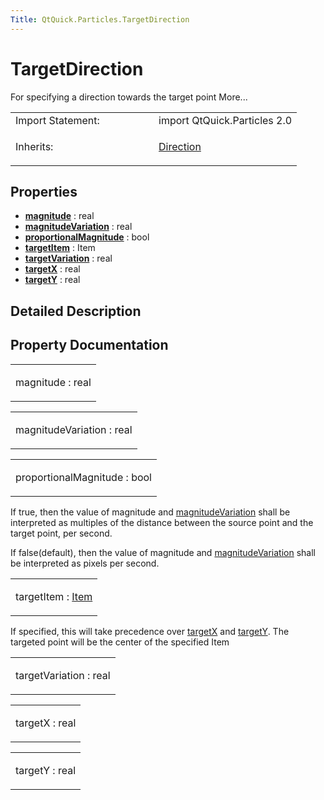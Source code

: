 ```yaml
---
Title: QtQuick.Particles.TargetDirection
---
```

        
TargetDirection
===============

<span class="subtitle"></span>
For specifying a direction towards the target point More...

<table>
<colgroup>
<col width="50%" />
<col width="50%" />
</colgroup>
<tbody>
<tr class="odd">
<td>Import Statement:</td>
<td>import QtQuick.Particles 2.0</td>
</tr>
<tr class="even">
<td>Inherits:</td>
<td><p><a href="QtQuick.Particles.Direction.md">Direction</a></p></td>
</tr>
</tbody>
</table>

<span id="properties"></span>
Properties
----------

-   ****[magnitude](#magnitude-prop)**** : real
-   ****[magnitudeVariation](#magnitudeVariation-prop)**** : real
-   ****[proportionalMagnitude](#proportionalMagnitude-prop)**** : bool
-   ****[targetItem](#targetItem-prop)**** : Item
-   ****[targetVariation](#targetVariation-prop)**** : real
-   ****[targetX](#targetX-prop)**** : real
-   ****[targetY](#targetY-prop)**** : real

<span id="details"></span>
Detailed Description
--------------------

Property Documentation
----------------------

<table>
<colgroup>
<col width="100%" />
</colgroup>
<tbody>
<tr class="odd">
<td><p><span id="magnitude-prop"></span><span class="name">magnitude</span> : <span class="type">real</span></p></td>
</tr>
</tbody>
</table>

<table>
<colgroup>
<col width="100%" />
</colgroup>
<tbody>
<tr class="odd">
<td><p><span id="magnitudeVariation-prop"></span><span class="name">magnitudeVariation</span> : <span class="type">real</span></p></td>
</tr>
</tbody>
</table>

<table>
<colgroup>
<col width="100%" />
</colgroup>
<tbody>
<tr class="odd">
<td><p><span id="proportionalMagnitude-prop"></span><span class="name">proportionalMagnitude</span> : <span class="type">bool</span></p></td>
</tr>
</tbody>
</table>

If true, then the value of magnitude and [magnitudeVariation](#magnitudeVariation-prop) shall be interpreted as multiples of the distance between the source point and the target point, per second.

If false(default), then the value of magnitude and [magnitudeVariation](#magnitudeVariation-prop) shall be interpreted as pixels per second.

<table>
<colgroup>
<col width="100%" />
</colgroup>
<tbody>
<tr class="odd">
<td><p><span id="targetItem-prop"></span><span class="name">targetItem</span> : <span class="type"><a href="QtQuick.Item.md">Item</a></span></p></td>
</tr>
</tbody>
</table>

If specified, this will take precedence over [targetX](#targetX-prop) and [targetY](#targetY-prop). The targeted point will be the center of the specified Item

<table>
<colgroup>
<col width="100%" />
</colgroup>
<tbody>
<tr class="odd">
<td><p><span id="targetVariation-prop"></span><span class="name">targetVariation</span> : <span class="type">real</span></p></td>
</tr>
</tbody>
</table>

<table>
<colgroup>
<col width="100%" />
</colgroup>
<tbody>
<tr class="odd">
<td><p><span id="targetX-prop"></span><span class="name">targetX</span> : <span class="type">real</span></p></td>
</tr>
</tbody>
</table>

<table>
<colgroup>
<col width="100%" />
</colgroup>
<tbody>
<tr class="odd">
<td><p><span id="targetY-prop"></span><span class="name">targetY</span> : <span class="type">real</span></p></td>
</tr>
</tbody>
</table>

